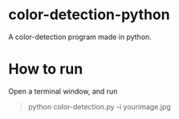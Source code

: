 # color-detection-python
A color-detection program made in python.

# How to run
Open a terminal window, and run
> python color-detection.py -i yourimage.jpg
